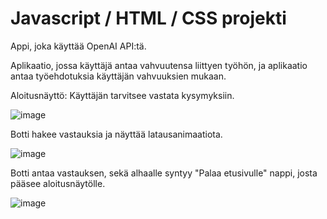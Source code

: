 # Javascript / HTML / CSS projekti
Appi, joka käyttää OpenAI API:tä.

Aplikaatio, jossa käyttäjä antaa vahvuutensa liittyen työhön, ja aplikaatio antaa työehdotuksia käyttäjän vahvuuksien mukaan.

Aloitusnäyttö: Käyttäjän tarvitsee vastata kysymyksiin.

![image](https://github.com/VeetiAuria/appProject/assets/127295067/1ed7cfc4-075d-4fad-84ed-dbd8d4c12dff)

Botti hakee vastauksia ja näyttää latausanimaatiota.

![image](https://github.com/VeetiAuria/appProject/assets/127295067/1166cf26-1289-4cec-b7af-da13ea60c46b)

Botti antaa vastauksen, sekä alhaalle syntyy "Palaa etusivulle" nappi, josta pääsee aloitusnäytölle.

![image](https://github.com/VeetiAuria/appProject/assets/127295067/f799987e-11b6-49f9-b31b-9174851b8de7)




